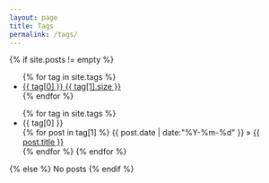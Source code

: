 ```yaml
---
layout: page
title: Tags
permalink: /tags/
---
```



{% if site.posts != empty %}
<ul class = "post-tags-num">
{% for tag in site.tags %}
<li> <a href="#{{ tag[0] }}" title="{{ tag[0] }}" rel="{{ tag[1].size }}">{{ tag[0] }}<span> {{ tag[1].size }}</span></a> </li>
{% endfor %}
</ul>

<ul class="tags-box">
{% for tag in site.tags %}
<li id="{{ tag[0] }}">{{ tag[0] }}</li>
{% for post in tag[1] %}
<time datetime="{{ post.date | date:"%Y-%m-%d" }}">{{ post.date | date:"%Y-%m-%d" }}</time> &raquo;
<a href="{{ site.baseurl }}{{ post.url }}" title="{{ post.title }}">{{ post.title }}</a><br />
{% endfor %}
{% endfor %}
</ul>
{% else %}
<span>No posts</span>
{% endif %}
